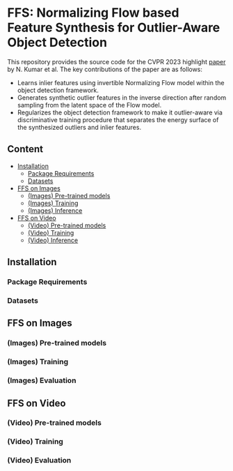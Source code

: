 # FFS: Normalizing Flow based Feature Synthesis for Outlier-Aware Object Detection
This repository provides the source code for the CVPR 2023 highlight [paper](https://arxiv.org/abs/2302.07106) by N. Kumar et al. The key contributions of the paper are as follows:
* Learns inlier features using invertible Normalizing Flow model within the object detection framework. 
* Generates synthetic outlier features in the inverse direction after random sampling from the latent space of the Flow model. 
* Regularizes the object detection framework to make it outlier-aware via discriminative training procedure that separates the energy surface of the synthesized outliers and inlier features. 

## Content
* [Installation](#Installation)
  * [Package Requirements](#package-requirements)
  * [Datasets](#Datasets)
* [FFS on Images](#ffs-on-images)
  * [(Images) Pre-trained models](#images-pre-trained-models)
  * [(Images) Training](#images-training)
  * [(Images) Inference](#images-inference)
* [FFS on Video](#ffs-on-video) 
  * [(Video) Pre-trained models](#video-pre-trained-models)
  * [(Video) Training](#video-training)
  * [(Video) Inference](#video-inference)

## Installation

### Package Requirements
### Datasets

## FFS on Images

### (Images) Pre-trained models
### (Images) Training
### (Images) Evaluation

## FFS on Video

### (Video) Pre-trained models
### (Video) Training
### (Video) Evaluation
